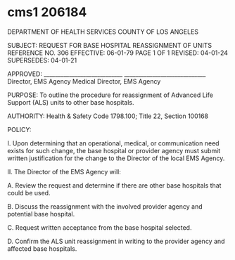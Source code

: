 # cms1 206184

DEPARTMENT OF HEALTH SERVICES 
COUNTY OF LOS ANGELES 
 
SUBJECT: REQUEST FOR BASE HOSPITAL 
REASSIGNMENT OF UNITS  REFERENCE NO. 306 
EFFECTIVE: 06-01-79  PAGE 1 OF 1 
REVISED: 04-01-24 
SUPERSEDES: 04-01-21 
 
 
APPROVED:  ____________________________     _____________________________ 
 Director, EMS Agency  Medical Director, EMS Agency 
 
 
PURPOSE:  To outline the procedure for reassignment of Advanced Life Support (ALS) units 
to other base hospitals. 
 
AUTHORITY: Health & Safety Code 1798.100; Title 22, Section 100168 
 
POLICY: 
 
I. Upon determining that an operational, medical, or communication need exists for such 
change, the base hospital or provider agency must submit written justification for the 
change to the Director of the local EMS Agency. 
 
II. The Director of the EMS Agency will: 
 
A. Review the request and determine if there are other base hospitals that could 
be used. 
 
B. Discuss the reassignment with the involved provider agency and potential base 
hospital. 
 
C. Request written acceptance from the base hospital selected. 
 
D. Confirm the ALS unit reassignment in writing to the provider agency and affected 
base hospitals.

